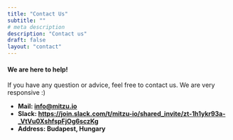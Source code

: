```yaml
---
title: "Contact Us"
subtitle: ""
# meta description
description: "Contact us"
draft: false
layout: "contact"
---
```


#### We are here to help!

If you have any question or advice, feel free to contact us. We are very responsive :)

- **Mail: info@mitzu.io**
- **Slack: https://join.slack.com/t/mitzu-io/shared_invite/zt-1h1ykr93a-_VtVu0XshfspFjOg6sczKg**
- **Address: Budapest, Hungary**
